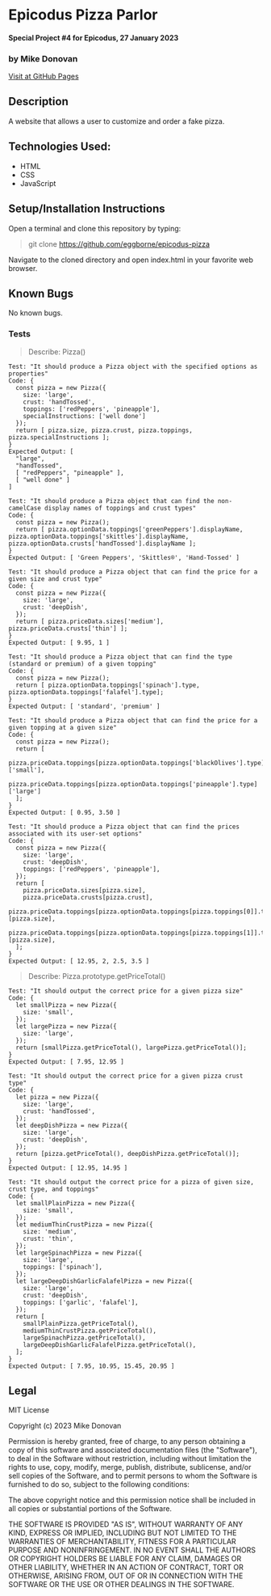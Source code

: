 # Epicodus Pizza Parlor
#### Special Project #4 for Epicodus, 27 January 2023
### by Mike Donovan

[Visit at GitHub Pages](https://eggborne.github.io/epicodus-pizza)

## Description

A website that allows a user to customize and order a fake pizza.

## Technologies Used:
* HTML
* CSS
* JavaScript

## Setup/Installation Instructions

Open a terminal and clone this repository by typing:

> git clone https://github.com/eggborne/epicodus-pizza

Navigate to the cloned directory and open index.html in your favorite web browser.

## Known Bugs

No known bugs.

### Tests

> Describe: Pizza()

```
Test: "It should produce a Pizza object with the specified options as properties"
Code: {
  const pizza = new Pizza({
    size: 'large',
    crust: 'handTossed',
    toppings: ['redPeppers', 'pineapple'],
    specialInstructions: ['well done']
  });
  return [ pizza.size, pizza.crust, pizza.toppings, pizza.specialInstructions ];
}
Expected Output: [ 
  "large", 
  "handTossed", 
  [ "redPeppers", "pineapple" ], 
  [ "well done" ] 
]

Test: "It should produce a Pizza object that can find the non-camelCase display names of toppings and crust types"
Code: {
  const pizza = new Pizza();
  return [ pizza.optionData.toppings['greenPeppers'].displayName, pizza.optionData.toppings['skittles'].displayName, pizza.optionData.crusts['handTossed'].displayName ];
}
Expected Output: [ 'Green Peppers', 'Skittles®', 'Hand-Tossed' ]

Test: "It should produce a Pizza object that can find the price for a given size and crust type"
Code: {
  const pizza = new Pizza({
    size: 'large',
    crust: 'deepDish',
  });
  return [ pizza.priceData.sizes['medium'], pizza.priceData.crusts['thin'] ];
}
Expected Output: [ 9.95, 1 ]

Test: "It should produce a Pizza object that can find the type (standard or premium) of a given topping"
Code: {
  const pizza = new Pizza();
  return [ pizza.optionData.toppings['spinach'].type, pizza.optionData.toppings['falafel'].type];
}
Expected Output: [ 'standard', 'premium' ]

Test: "It should produce a Pizza object that can find the price for a given topping at a given size"
Code: {
  const pizza = new Pizza();
  return [ 
    pizza.priceData.toppings[pizza.optionData.toppings['blackOlives'].type]['small'], 
    pizza.priceData.toppings[pizza.optionData.toppings['pineapple'].type]['large']
  ];
}
Expected Output: [ 0.95, 3.50 ]

Test: "It should produce a Pizza object that can find the prices associated with its user-set options"
Code: {
  const pizza = new Pizza({
    size: 'large',
    crust: 'deepDish',
    toppings: ['redPeppers', 'pineapple'],
  });
  return [ 
    pizza.priceData.sizes[pizza.size], 
    pizza.priceData.crusts[pizza.crust], 
    pizza.priceData.toppings[pizza.optionData.toppings[pizza.toppings[0]].type][pizza.size], 
    pizza.priceData.toppings[pizza.optionData.toppings[pizza.toppings[1]].type][pizza.size], 
  ];
}
Expected Output: [ 12.95, 2, 2.5, 3.5 ]
```

> Describe: Pizza.prototype.getPriceTotal()

```
Test: "It should output the correct price for a given pizza size"
Code: {
  let smallPizza = new Pizza({
    size: 'small',
  });
  let largePizza = new Pizza({
    size: 'large',
  });
  return [smallPizza.getPriceTotal(), largePizza.getPriceTotal()];
}
Expected Output: [ 7.95, 12.95 ]

Test: "It should output the correct price for a given pizza crust type"
Code: {
  let pizza = new Pizza({
    size: 'large',
    crust: 'handTossed',
  });
  let deepDishPizza = new Pizza({
    size: 'large',
    crust: 'deepDish',
  });
  return [pizza.getPriceTotal(), deepDishPizza.getPriceTotal()];
}
Expected Output: [ 12.95, 14.95 ]

Test: "It should output the correct price for a pizza of given size, crust type, and toppings"
Code: {
  let smallPlainPizza = new Pizza({
    size: 'small',
  });
  let mediumThinCrustPizza = new Pizza({
    size: 'medium',
    crust: 'thin',
  });
  let largeSpinachPizza = new Pizza({
    size: 'large',
    toppings: ['spinach'],
  });
  let largeDeepDishGarlicFalafelPizza = new Pizza({
    size: 'large',
    crust: 'deepDish',
    toppings: ['garlic', 'falafel'],
  });
  return [
    smallPlainPizza.getPriceTotal(), 
    mediumThinCrustPizza.getPriceTotal(),
    largeSpinachPizza.getPriceTotal(), 
    largeDeepDishGarlicFalafelPizza.getPriceTotal(),
  ];
}
Expected Output: [ 7.95, 10.95, 15.45, 20.95 ]

```

## Legal

MIT License

Copyright (c) 2023 Mike Donovan

Permission is hereby granted, free of charge, to any person obtaining a copy
of this software and associated documentation files (the "Software"), to deal
in the Software without restriction, including without limitation the rights
to use, copy, modify, merge, publish, distribute, sublicense, and/or sell
copies of the Software, and to permit persons to whom the Software is
furnished to do so, subject to the following conditions:

The above copyright notice and this permission notice shall be included in all
copies or substantial portions of the Software.

THE SOFTWARE IS PROVIDED "AS IS", WITHOUT WARRANTY OF ANY KIND, EXPRESS OR
IMPLIED, INCLUDING BUT NOT LIMITED TO THE WARRANTIES OF MERCHANTABILITY,
FITNESS FOR A PARTICULAR PURPOSE AND NONINFRINGEMENT. IN NO EVENT SHALL THE
AUTHORS OR COPYRIGHT HOLDERS BE LIABLE FOR ANY CLAIM, DAMAGES OR OTHER
LIABILITY, WHETHER IN AN ACTION OF CONTRACT, TORT OR OTHERWISE, ARISING FROM,
OUT OF OR IN CONNECTION WITH THE SOFTWARE OR THE USE OR OTHER DEALINGS IN THE
SOFTWARE.
